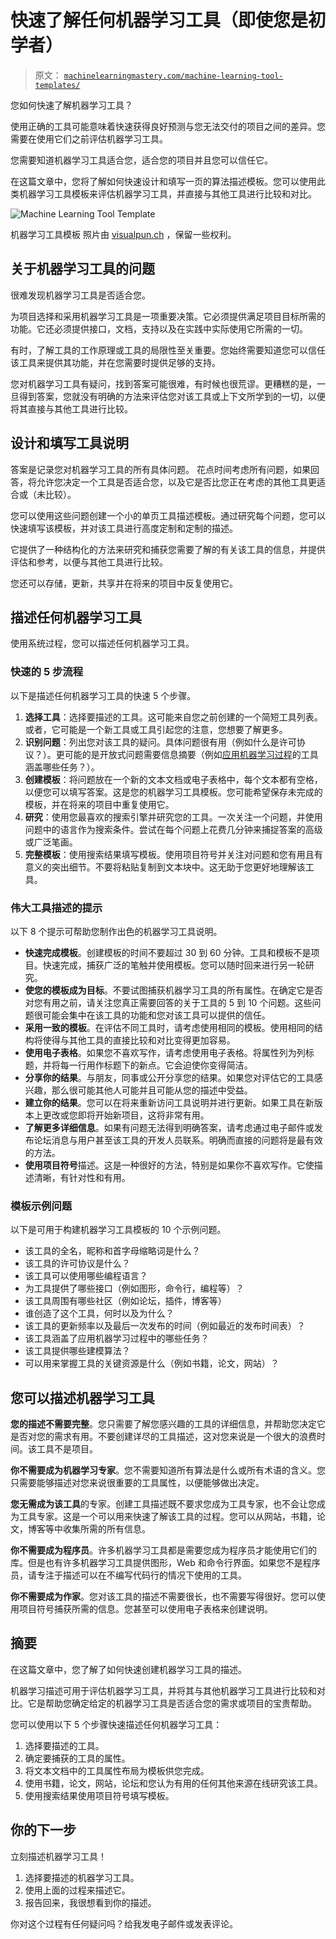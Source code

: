 # 快速了解任何机器学习工具（即使您是初学者）

> 原文： [`machinelearningmastery.com/machine-learning-tool-templates/`](https://machinelearningmastery.com/machine-learning-tool-templates/)

您如何快速了解机器学习工具？

使用正确的工具可能意味着快速获得良好预测与您无法交付的项目之间的差异。您需要在使用它们之前评估机器学习工具。

您需要知道机器学习工具适合您，适合您的项目并且您可以信任它。

在这篇文章中，您将了解如何快速设计和填写一页的算法描述模板。您可以使用此类机器学习工具模板来评估机器学习工具，并直接与其他工具进行比较和对比。

![Machine Learning Tool Template](img/ff364bc099223e09aae087c083ec6157.jpg)

机器学习工具模板
照片由 [visualpun.ch](https://www.flickr.com/photos/visualpunch/5218426053/) ，保留一些权利。

## 关于机器学习工具的问题

很难发现机器学习工具是否适合您。

为项目选择和采用机器学习工具是一项重要决策。它必须提供满足项目目标所需的功能。它还必须提供接口，文档，支持以及在实践中实际使用它所需的一切。

有时，了解工具的工作原理或工具的局限性至关重要。您始终需要知道您可以信任该工具来提供其功能，并在您需要时提供足够的支持。

您对机器学习工具有疑问，找到答案可能很难，有时候也很荒谬。更糟糕的是，一旦得到答案，您就没有明确的方法来评估您对该工具或上下文所学到的一切，以便将其直接与其他工具进行比较。

## 设计和填写工具说明

答案是记录您对机器学习工具的所有具体问题。
花点时间考虑所有问题，如果回答，将允许您决定一个工具是否适合您，以及它是否比您正在考虑的其他工具更适合或（未比较）。

您可以使用这些问题创建一个小的单页工具描述模板。通过研究每个问题，您可以快速填写该模板，并对该工具进行高度定制和定制的描述。

它提供了一种结构化的方法来研究和捕获您需要了解的有关该工具的信息，并提供评估和参考，以便与其他工具进行比较。

您还可以存储，更新，共享并在将来的项目中反复使用它。

## 描述任何机器学习工具

使用系统过程，您可以描述任何机器学习工具。

### 快速的 5 步流程

以下是描述任何机器学习工具的快速 5 个步骤。

1.  **选择工具**：选择要描述的工具。这可能来自您之前创建的一个简短工具列表。或者，它可能是一个新工具或工具引起您的注意，您想要了解更多。
2.  **识别问题**：列出您对该工具的疑问。具体问题很有用（例如什么是许可协议？）。更可能的是开放式问题需要信息摘要（例如[应用机器学习过程](http://machinelearningmastery.com/machine-learning-checklist/)的工具涵盖哪些任务？）。
3.  **创建模板**：将问题放在一个新的文本文档或电子表格中，每个文本都有空格，以便您可以填写答案。这是您的机器学习工具模板。您可能希望保存未完成的模板，并在将来的项目中重复使用它。
4.  **研究**：使用您最喜欢的搜索引擎并研究您的工具。一次关注一个问题，并使用问题中的语言作为搜索条件。尝试在每个问题上花费几分钟来捕捉答案的高级或广泛笔画。
5.  **完整模板**：使用搜索结果填写模板。使用项目符号并关注对问题和您有用且有意义的突出细节。不要将粘贴复制到文本块中。这无助于您更好地理解该工具。

### 伟大工具描述的提示

以下 8 个提示可帮助您制作出色的机器学习工具说明。

*   **快速完成模板**。创建模板的时间不要超过 30 到 60 分钟。工具和模板不是项目。快速完成，捕获广泛的笔触并使用模板。您可以随时回来进行另一轮研究。
*   **使您的模板成为目标**。不要试图捕获机器学习工具的所有属性。在确定它是否对您有用之前，请关注您真正需要回答的关于工具的 5 到 10 个问题。这些问题很可能会集中在该工具的功能和您对该工具可以提供的信任。
*   **采用一致的模板**。在评估不同工具时，请考虑使用相同的模板。使用相同的结构将使得与其他工具的直接比较和对比变得更加容易。
*   **使用电子表格**。如果您不喜欢写作，请考虑使用电子表格。将属性列为列标题，并将每一行用作标题下的新点。它会迫使你变得简洁。
*   **分享你的结果**。与朋友，同事或公开分享您的结果。如果您对评估它的工具感兴趣，那么很可能其他人可能并且可能从您的描述中受益。
*   **建立你的结果**。您可以在将来重新访问工具说明并进行更新。如果工具在新版本上更改或您即将开始新项目，这将非常有用。
*   **了解更多详细信息**。如果有问题无法得到明确答案，请考虑通过电子邮件或发布论坛消息与用户甚至该工具的开发人员联系。明确而直接的问题将是最有效的方法。
*   **使用项目符号**描述。这是一种很好的方法，特别是如果你不喜欢写作。它使描述清晰，有针对性和有用。

### 模板示例问题

以下是可用于构建机器学习工具模板的 10 个示例问题。

*   该工具的全名，昵称和首字母缩略词是什么？
*   该工具的许可协议是什么？
*   该工具可以使用哪些编程语言？
*   为工具提供了哪些接口（例如图形，命令行，编程等）？
*   该工具周围有哪些社区（例如论坛，插件，博客等）
*   谁创造了这个工具，何时以及为什么？
*   该工具的更新频率以及最后一次发布的时间（例如最近的发布时间表）？
*   该工具涵盖了应用机器学习过程中的哪些任务？
*   该工具提供哪些建模算法？
*   可以用来掌握工具的关键资源是什么（例如书籍，论文，网站）？

## 您可以描述机器学习工具

**您的描述不需要完整**。您只需要了解您感兴趣的工具的详细信息，并帮助您决定它是否对您的需求有用。不要创建详尽的工具描述，这对您来说是一个很大的浪费时间。该工具不是项目。

**你不需要成为机器学习专家**。您不需要知道所有算法是什么或所有术语的含义。您只需要能够描述对您来说很重要的工具属性，以便能够做出决定。

**您无需成为该工具**的专家。创建工具描述既不要求您成为工具专家，也不会让您成为工具专家。这是一个可以用来快速了解该工具的过程。您可以从网站，书籍，论文，博客等中收集所需的所有信息。

**你不需要成为程序员**。许多机器学习工具都是需要您成为程序员才能使用它们的库。但是也有许多机器学习工具提供图形，Web 和命令行界面。如果您不是程序员，请专注于描述可以在不编写代码行的情况下使用的工具。

**你不需要成为作家**。您对该工具的描述不需要很长，也不需要写得很好。您可以使用项目符号捕获所需的信息。您甚至可以使用电子表格来创建说明。

## 摘要

在这篇文章中，您了解了如何快速创建机器学习工具的描述。

机器学习描述可用于评估机器学习工具，并将其与其他机器学习工具进行比较和对比。它是帮助您确定给定的机器学习工具是否适合您的需求或项目的宝贵帮助。

您可以使用以下 5 个步骤快速描述任何机器学习工具：

1.  选择要描述的工具。
2.  确定要捕获的工具的属性。
3.  将文本文档中的工具属性布局为模板供您完成。
4.  使用书籍，论文，网站，论坛和您认为有用的任何其他来源在线研究该工具。
5.  使用搜索结果使用项目符号填写模板。

## 你的下一步

立刻描述机器学习工具！

1.  选择要描述的机器学习工具。
2.  使用上面的过程来描述它。
3.  报告回来，我很想看到你的描述。

你对这个过程有任何疑问吗？给我发电子邮件或发表评论。